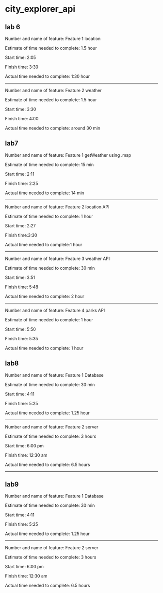 # city_explorer_api

## lab 6
Number and name of feature: Feature 1 location 

Estimate of time needed to complete: 1.5 hour

Start time: 2:05

Finish time: 3:30

Actual time needed to complete: 1:30 hour
***
Number and name of feature: Feature 2 weather

Estimate of time needed to complete: 1.5 hour

Start time: 3:30

Finish time: 4:00

Actual time needed to complete: around  30 min

## lab7
Number and name of feature: Feature 1 getWeather using .map

Estimate of time needed to complete: 15 min

Start time: 2:11

Finish time: 2:25

Actual time needed to complete: 14 min
***
Number and name of feature: Feature 2 location API

Estimate of time needed to complete: 1 hour

Start time: 2:27

Finish time:3:30 

Actual time needed to complete:1 hour 
***
Number and name of feature: Feature 3 weather API

Estimate of time needed to complete: 30 min

Start time: 3:51

Finish time: 5:48

Actual time needed to complete: 2 hour
***
Number and name of feature: Feature 4 parks API

Estimate of time needed to complete: 1 hour

Start time: 5:50

Finish time: 5:35

Actual time needed to complete: 1 hour

## lab8
Number and name of feature: Feature 1 Database

Estimate of time needed to complete: 30 min

Start time: 4:11

Finish time: 5:25

Actual time needed to complete: 1.25 hour
***
Number and name of feature: Feature 2 server

Estimate of time needed to complete: 3 hours 

Start time: 6:00 pm

Finish time: 12:30 am

Actual time needed to complete: 6.5 hours

*** 
## lab9
Number and name of feature: Feature 1 Database

Estimate of time needed to complete: 30 min

Start time: 4:11

Finish time: 5:25

Actual time needed to complete: 1.25 hour
***
Number and name of feature: Feature 2 server

Estimate of time needed to complete: 3 hours 

Start time: 6:00 pm

Finish time: 12:30 am

Actual time needed to complete: 6.5 hours